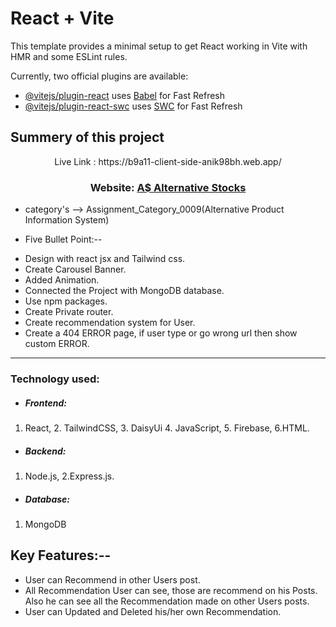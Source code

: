 # React + Vite

This template provides a minimal setup to get React working in Vite with HMR and some ESLint rules.

Currently, two official plugins are available:

- [@vitejs/plugin-react](https://github.com/vitejs/vite-plugin-react/blob/main/packages/plugin-react/README.md) uses [Babel](https://babeljs.io/) for Fast Refresh
- [@vitejs/plugin-react-swc](https://github.com/vitejs/vite-plugin-react-swc) uses [SWC](https://swc.rs/) for Fast Refresh









## Summery of this project

<p align="center">Live Link : https://b9a11-client-side-anik98bh.web.app/ <p/>
  <h3 align="center">Website: <a href="https://b9a11-client-side-anik98bh.web.app"> A$ Alternative Stocks</a></h3>





  * category's --> Assignment_Category_0009(Alternative Product Information System)



  
  - Five Bullet Point:--

  * Design with react jsx and Tailwind css.
  * Create Carousel Banner.
  * Added Animation.
  * Connected the Project with MongoDB database.
  * Use npm packages.
  * Create Private router.
  * Create recommendation system for User.
  * Create a 404 ERROR page, if user type or go wrong url then show custom ERROR.

<hr />

### Technology used:
* ##### Frontend:
 1. React, 2. TailwindCSS, 3. DaisyUi 4. JavaScript, 5. Firebase, 6.HTML.
* ##### Backend:
 1. Node.js, 2.Express.js.
* ##### Database:
 1. MongoDB

 ## Key Features:--
* User can Recommend in other Users post.
* All Recommendation User can see, those are recommend on his Posts. Also he can see all the Recommendation made on other Users posts.
* User can Updated and Deleted his/her own Recommendation.
